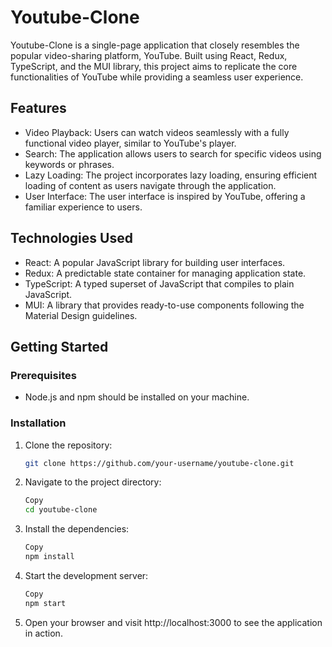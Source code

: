 # Youtube-Clone

Youtube-Clone is a single-page application that closely resembles the popular video-sharing platform, YouTube. Built using React, Redux, TypeScript, and the MUI library, this project aims to replicate the core functionalities of YouTube while providing a seamless user experience.

## Features

-   Video Playback: Users can watch videos seamlessly with a fully functional video player, similar to YouTube's player.
-   Search: The application allows users to search for specific videos using keywords or phrases.
-   Lazy Loading: The project incorporates lazy loading, ensuring efficient loading of content as users navigate through the application.
-   User Interface: The user interface is inspired by YouTube, offering a familiar experience to users.

## Technologies Used

-   React: A popular JavaScript library for building user interfaces.
-   Redux: A predictable state container for managing application state.
-   TypeScript: A typed superset of JavaScript that compiles to plain JavaScript.
-   MUI: A library that provides ready-to-use components following the Material Design guidelines.

## Getting Started

### Prerequisites

-   Node.js and npm should be installed on your machine.

### Installation

1. Clone the repository:
    ```bash
    git clone https://github.com/your-username/youtube-clone.git
    ```
2. Navigate to the project directory:
   ```bash
   Copy
   cd youtube-clone
3. Install the dependencies:
   ```bash
   Copy
   npm install
4. Start the development server:
   ```bash
   Copy
   npm start
5. Open your browser and visit http://localhost:3000 to see the application in action.
